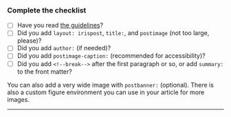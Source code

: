 <!-- Do not delete this -->

### Complete the checklist

- [ ] Have you read [the guidelines](https://iris-hep.org/docs/add_news)?
- [ ] Did you add `layout: irispost`, `title:`, and `postimage` (not too large, please)?
- [ ] Did you add `author:` (if needed)?
- [ ] Did you add `postimage-caption:` (recommended for accessibility)?
- [ ] Did you add `<!--break-->` after the first paragraph or so, or add `summary:` to the front matter?

You can also add a very wide image with `postbanner:` (optional). There is also a custom figure environment you can use in your article for more images.

---

<!-- If you have anything to say, please say it here -->
